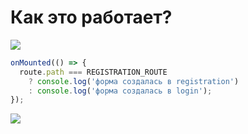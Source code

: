 # Как это работает?

<div class="flex items-start gap-8">

<img class="w-1/2" src="/form.png" />

<div class="flex flex-col gap-4">
<v-clicks>

```ts
onMounted(() => {
  route.path === REGISTRATION_ROUTE
    ? console.log('форма создалась в registration')
    : console.log('форма создалась в login');
});
```

<img class="w-96" src="/console.png" />
</v-clicks>
</div>
</div>

<!-- Как же это работает 
Как я уже говорил, что у нас есть страницы логина и регистрации с динамически изменяемой формой или условно две формы относительно одной страницы (выбор исключительно за программистом)
Что же происходит 
Мы заполняем данные в поля типа input textarea select и т.д на страницы регистрации переходим на страницу логина и заполняем данные
Если будем еще раз переходить по этим страницам то по умолчанию это приведет к потере любого измененного состояния, которое содержит компонент

Давайте взглянем на хук mounted жизненного цикла компонента и разберемся что происходит  -->

